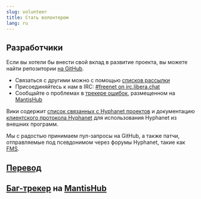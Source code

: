 ```yaml
---
slug: volunteer
title: Стать волонтером
lang: ru
---
```


## Разработчики

Если вы хотели бы внести свой вклад в развитие проекта, вы можете найти репозитории
[на GitHub](https://github.com/freenet/).

- Связаться с другими можно с помощью [списков рассылки](help.html#mailing-lists)
- Присоединяйтесь к нам в IRC: [#freenet on irc.libera.chat](help.html#chat-with-us)
- Сообщайте о проблемах в [трекере ошибок](https://freenet.mantishub.io/), размещенном на [MantisHub](https://www.mantishub.com)

Вики содержит
[список связанных с Hyphanet проектов](https://wiki.freenetproject.org/Projects) 
и документацию
[клиентского протокола Hyphanet](https://wiki.freenetproject.org/FCPv2)
для использования Hyphanet из внешних программ.

Мы с радостью принимаем пул-запросы на GitHub, а также патчи,
отправляемые под псевдонимом через форумы Hyphanet,
такие как [FMS](http://freesocial.draketo.de/fms_en.html).

## [Перевод](https://wiki.freenetproject.org/Translation)

## [Баг-трекер](https://freenet.mantishub.io/) на [MantisHub](https://www.mantishub.com)
